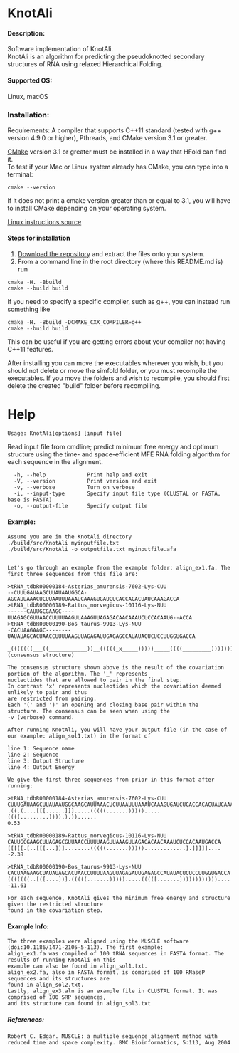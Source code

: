 # KnotAli

#### Description:
Software implementation of KnotAli.      
KnotAli is an algorithm for predicting the pseudoknotted secondary structures of RNA using relaxed Hierarchical Folding.

#### Supported OS: 
Linux, macOS


### Installation:  
Requirements: A compiler that supports C++11 standard (tested with g++ version 4.9.0 or higher), Pthreads, and CMake version 3.1 or greater.    

[CMake](https://cmake.org/install/) version 3.1 or greater must be installed in a way that HFold can find it.    
To test if your Mac or Linux system already has CMake, you can type into a terminal:      
```
cmake --version
```
If it does not print a cmake version greater than or equal to 3.1, you will have to install CMake depending on your operating system.

[Linux instructions source](https://geeksww.com/tutorials/operating_systems/linux/installation/downloading_compiling_and_installing_cmake_on_linux.php)

#### Steps for installation   
1. [Download the repository](https://github.com/mateog4712/KnotAli.git) and extract the files onto your system.
2. From a command line in the root directory (where this README.md is) run
```
cmake -H. -Bbuild
cmake --build build
```   
If you need to specify a specific compiler, such as g++, you can instead run something like   
```
cmake -H. -Bbuild -DCMAKE_CXX_COMPILER=g++
cmake --build build
```   
This can be useful if you are getting errors about your compiler not having C++11 features.

After installing you can move the executables wherever you wish, but you should not delete or move the simfold folder, or you must 
recompile the executables. If you move the folders and wish to recompile, you should first delete the created "build" folder 
before recompiling.

Help
========================================

```
Usage: KnotAli[options] [input file]
```

Read input file from cmdline; predict minimum free energy and optimum structure using the time- and space-efficient MFE RNA folding
algorithm for each sequence in the alignment.

```
  -h, --help             Print help and exit
  -V, --version          Print version and exit
  -v, --verbose          Turn on verbose
  -i, --input-type       Specify input file type (CLUSTAL or FASTA, base is FASTA)
  -o, --output-file      Specify output file
```

#### Example:
    Assume you are in the KnotAli directory
    ./build/src/KnotAli myinputfile.txt
    ./build/src/KnotAli -o outputfile.txt myinputfile.afa
    
    
    Let's go through an example from the example folder: align_ex1.fa. The first three sequences from this file are:
    
    >tRNA_tdbR00000184-Asterias_amurensis-7602-Lys-CUU
    --CUUUGAUAAGCUUAUAAUGGCA-AGCAUUAAACUCUUAAUUUAAAUCAAAGUGAUCUCACCACACUAUCAAAGACCA
    >tRNA_tdbR00000189-Rattus_norvegicus-10116-Lys-NUU
    ------CAUUGCGAAGC----UUAGAGCGUUAACCUUUUAAGUUAAAGUUAGAGACAACAAAUCUCCACAAUG--ACCA
    >tRNA_tdbR00000190-Bos_taurus-9913-Lys-NUU
    -CACUAAGAAGC--------UAUAUAGCACUAACCUUUUAAGUUAGAGAUUGAGAGCCAUAUACUCUCCUUGGUGACCA
    
    _(((((((___((____________))__(((((_x_____)))))_____((((_________)))))))))))_xxx (consensus structure)
    
    The consensus structure shown above is the result of the covariation portion of the algorithm. The '_' represents 
    nucleotides that are allowed to pair in the final step. 
    In contrast 'x' represents nucleotides which the covariation deemed unlikely to pair and thus 
    are restricted from pairing. 
    Each '(' and ')' an opening and closing base pair within the structure. The consensus can be seen when using the 
    -v (verbose) command.
    
    After running KnotAli, you will have your output file (in the case of our example: align_sol1.txt) in the format of 
    
    line 1: Sequence name
    line 2: Sequence
    line 3: Output Structure
    line 4: Output Energy
    
    We give the first three sequences from prior in this format after running: 
    
    >tRNA_tdbR00000184-Asterias_amurensis-7602-Lys-CUU
    CUUUGAUAAGCUUAUAAUGGCAAGCAUUAAACUCUUAAUUUAAAUCAAAGUGAUCUCACCACACUAUCAAAGACCA
    .((.(....[[[......]]].....(((((.......))))).....((((.........)))).).))......
    0.53
    
    >tRNA_tdbR00000189-Rattus_norvegicus-10116-Lys-NUU
    CAUUGCGAAGCUUAGAGCGUUAACCUUUUAAGUUAAAGUUAGAGACAACAAAUCUCCACAAUGACCA
    [[[[[.[..[[[...]]]........(((((.......))))).............].]]]]]....
    -2.38
    
    >tRNA_tdbR00000190-Bos_taurus-9913-Lys-NUU
    CACUAAGAAGCUAUAUAGCACUAACCUUUUAAGUUAGAGAUUGAGAGCCAUAUACUCUCCUUGGUGACCA
    (((((((..[([....])].(((((.......))))).....(((([.......])))))))))))....
    -11.61

    For each sequence, KnotAli gives the minimum free energy and structure given the restricted structure 
    found in the covariation step.
    
#### Example Info:

    The three examples were aligned using the MUSCLE software (doi:10.1186/1471-2105-5-113). The first example: 
    align_ex1.fa was compiled of 100 tRNA sequences in FASTA format. The results of running KnotAli on this
    example can also be found in align_sol1.txt. 
    align_ex2.fa, also in FASTA format, is comprised of 100 RNaseP sequences and its structures are 
    found in align_sol2.txt. 
    Lastly, align_ex3.aln is an example file in CLUSTAL format. It was comprised of 100 SRP sequences, 
    and its structure can found in align_sol3.txt
    
    
##### References:
    Robert C. Edgar. MUSCLE: a multiple sequence alignment method with reduced time and space complexity. BMC Bioinformatics, 5:113, Aug 2004
    



   
